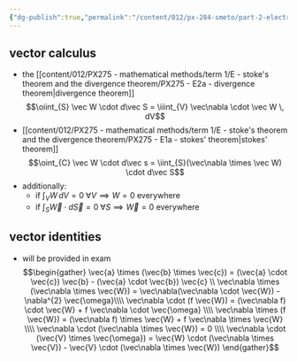 ```yaml
---
{"dg-publish":true,"permalink":"/content/012/px-284-smeto/part-2-electromagnetic-theory/o-introduction-to-emt/px-284-o1-required-maths/","noteIcon":"1","created":"2025-08-27T13:15:25.072+01:00","updated":"2025-02-17T10:22:14.000+00:00"}
---
```


## vector calculus
- the [[content/012/PX275 - mathematical methods/term 1/E - stoke's theorem and the divergence theorem/PX275 - E2a - divergence theorem\|divergence theorem]] $\newcommand{\oiint}{\subset\!\supset \!\!\!\!\!\!\!\!\!\!\iint}$
$$\oiint_{S} \vec W \cdot d\vec S = \iiint_{V} \vec\nabla \cdot \vec W \, dV$$
- [[content/012/PX275 - mathematical methods/term 1/E - stoke's theorem and the divergence theorem/PX275 - E1a - stokes' theorem\|stokes' theorem]]
$$\oint_{C} \vec W \cdot d\vec s = \iint_{S}(\vec\nabla \times \vec W) \cdot d\vec S$$
- additionally:
	- if $\int_{V}W\,dV = 0 \; \forall V \implies W = 0$ everywhere
	- if $\int_{S}\vec W\cdot d\vec S = 0 \; \forall S \implies \vec W = 0$ everywhere
## vector identities
 - will be provided in exam
$$\begin{gather}
\vec{a} \times (\vec{b} \times \vec{c}) = (\vec{a} \cdot \vec{c}) \vec{b} - (\vec{a} \cdot \vec{b}) \vec{c} \\
\vec\nabla \times (\vec\nabla \times \vec{W}) = \vec\nabla(\vec\nabla \cdot \vec{W}) - \nabla^{2} \vec{\omega}\\\\
\vec\nabla \cdot (f \vec{W}) = (\vec\nabla f) \cdot \vec{W} + f \vec\nabla \cdot \vec{\omega} \\\\
\vec\nabla \times (f \vec{W}) = (\vec\nabla f) \times \vec{W} + f \vec\nabla \times \vec{W} \\\\
\vec\nabla \cdot (\vec\nabla \times \vec{W}) = 0 \\\\
\vec\nabla \cdot (\vec{V} \times \vec{\omega}) = \vec{W} \cdot (\vec\nabla \times \vec{V}) - \vec{V} \cdot (\vec\nabla \times \vec{W})
\end{gather}$$
